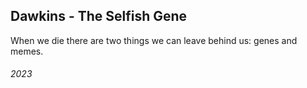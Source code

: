 ## Dawkins - The Selfish Gene

When we die there are two things we can leave behind us: genes and memes.


###### 2023
